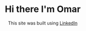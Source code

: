 <h1 align='center'> Hi there I'm Omar </h1>

<div align='center' >   

<a href="www.linkedin.com/in/omar-hassan219
">           </a> 


This site was built using [LinkedIn](https://www.linkedin.com/in/omar-hassan219/
)



</div>